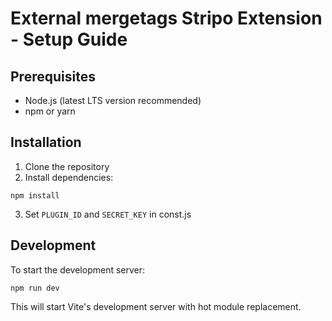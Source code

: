 # External mergetags Stripo Extension - Setup Guide

## Prerequisites
- Node.js (latest LTS version recommended)
- npm or yarn

## Installation

1. Clone the repository
2. Install dependencies:
```
npm install
```
3. Set `PLUGIN_ID` and `SECRET_KEY` in const.js

## Development

To start the development server:
```
npm run dev
```
This will start Vite's development server with hot module replacement.
